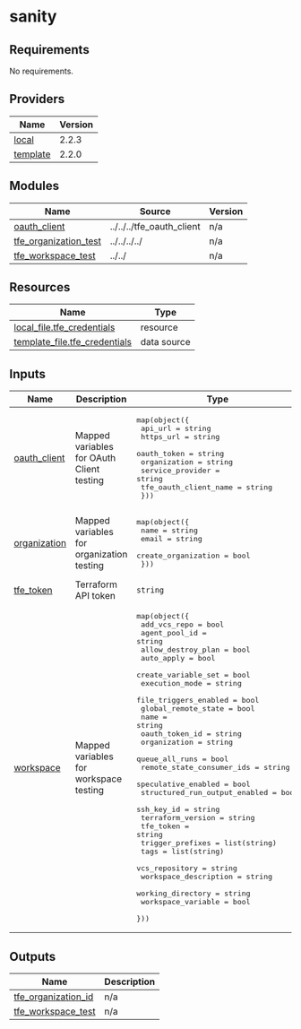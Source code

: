 # sanity

<!-- BEGINNING OF PRE-COMMIT-TERRAFORM DOCS HOOK -->
## Requirements

No requirements.

## Providers

| Name | Version |
|------|---------|
| <a name="provider_local"></a> [local](#provider\_local) | 2.2.3 |
| <a name="provider_template"></a> [template](#provider\_template) | 2.2.0 |

## Modules

| Name | Source | Version |
|------|--------|---------|
| <a name="module_oauth_client"></a> [oauth\_client](#module\_oauth\_client) | ../../../tfe_oauth_client | n/a |
| <a name="module_tfe_organization_test"></a> [tfe\_organization\_test](#module\_tfe\_organization\_test) | ../../../../ | n/a |
| <a name="module_tfe_workspace_test"></a> [tfe\_workspace\_test](#module\_tfe\_workspace\_test) | ../../ | n/a |

## Resources

| Name | Type |
|------|------|
| [local_file.tfe_credentials](https://registry.terraform.io/providers/hashicorp/local/latest/docs/resources/file) | resource |
| [template_file.tfe_credentials](https://registry.terraform.io/providers/hashicorp/template/latest/docs/data-sources/file) | data source |

## Inputs

| Name | Description | Type | Default | Required |
|------|-------------|------|---------|:--------:|
| <a name="input_oauth_client"></a> [oauth\_client](#input\_oauth\_client) | Mapped variables for OAuth Client testing | <pre>map(object({<br>    api_url               = string<br>    https_url             = string<br>    oauth_token           = string<br>    organization          = string<br>    service_provider      = string<br>    tfe_oauth_client_name = string<br>  }))</pre> | n/a | yes |
| <a name="input_organization"></a> [organization](#input\_organization) | Mapped variables for organization testing | <pre>map(object({<br>    name                = string<br>    email               = string<br>    create_organization = bool<br>  }))</pre> | n/a | yes |
| <a name="input_tfe_token"></a> [tfe\_token](#input\_tfe\_token) | Terraform API token | `string` | n/a | yes |
| <a name="input_workspace"></a> [workspace](#input\_workspace) | Mapped variables for workspace testing | <pre>map(object({<br>    add_vcs_repo                  = bool<br>    agent_pool_id                 = string<br>    allow_destroy_plan            = bool<br>    auto_apply                    = bool<br>    create_variable_set           = bool<br>    execution_mode                = string<br>    file_triggers_enabled         = bool<br>    global_remote_state           = bool<br>    name                          = string<br>    oauth_token_id                = string<br>    organization                  = string<br>    queue_all_runs                = bool<br>    remote_state_consumer_ids     = string<br>    speculative_enabled           = bool<br>    structured_run_output_enabled = bool<br>    ssh_key_id                    = string<br>    terraform_version             = string<br>    tfe_token                     = string<br>    trigger_prefixes              = list(string)<br>    tags                          = list(string)<br>    vcs_repository                = string<br>    workspace_description         = string<br>    working_directory             = string<br>    workspace_variable            = bool<br>  }))</pre> | n/a | yes |

## Outputs

| Name | Description |
|------|-------------|
| <a name="output_tfe_organization_id"></a> [tfe\_organization\_id](#output\_tfe\_organization\_id) | n/a |
| <a name="output_tfe_workspace_test"></a> [tfe\_workspace\_test](#output\_tfe\_workspace\_test) | n/a |
<!-- END OF PRE-COMMIT-TERRAFORM DOCS HOOK -->

